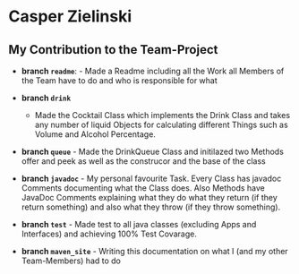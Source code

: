 # Casper Zielinski

## My Contribution to the Team-Project

- **branch ``readme``**:
      - Made a Readme including all the Work all Members of the Team have to do and who is responsible for what

-  **branch ``drink``**
      - Made the Cocktail Class which implements the Drink Class and takes any number of liquid Objects for calculating different Things such as Volume and Alcohol Percentage.

- **branch ``queue``**
      - Made the DrinkQueue Class and initilazed two Methods offer and peek as well as the construcor and the base of the class

- **branch ``javadoc``**
      - My personal favourite Task. Every Class has javadoc Comments documenting what the Class does. Also Methods have JavaDoc Comments explaining what they do what they return (if they return something) and also what they throw (if they throw something).  

- **branch ``test``**
      - Made test to all java classes (excluding Apps and Interfaces) and achieving 100% Test Covarage.

- **branch ``maven_site``** 
      - Writing this documentation on what I (and my other Team-Members) had to do

